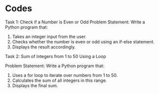 # Codes
Task 1: Check if a Number is Even or Odd
Problem Statement:  Write a Python program that:
1. 	Takes an integer input from the user.
2. 	Checks whether the number is even or odd using an if-else statement.
3. 	Displays the result accordingly.

Task 2: Sum of Integers from 1 to 50 Using a Loop
 
Problem Statement: Write a Python program that:
1.   Uses a for loop to iterate over numbers from 1 to 50.
2.   Calculates the sum of all integers in this range.
3.   Displays the final sum.

